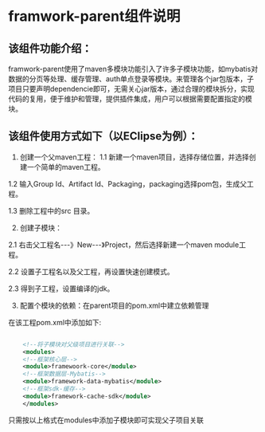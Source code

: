 # framwork-parent组件说明


## 该组件功能介绍：
framwork-parent使用了maven多模块功能引入了许多子模块功能，如mybatis对数据的分页等处理、缓存管理、auth单点登录等模块。来管理各个jar包版本，子项目只要声明dependencie即可，无需关心jar版本，通过合理的模块拆分，实现代码的复用，便于维护和管理，提供插件集成，用户可以根据需要配置指定的模块。


## 该组件使用方式如下（以EClipse为例）：
1. 创建一个父maven工程：
1.1 新建一个maven项目，选择存储位置，并选择创建一个简单的maven工程。

1.2 输入Group Id、Artifact Id、Packaging，packaging选择pom包，生成父工程。

1.3 删除工程中的src 目录。

2. 创建子模块：

2.1 右击父工程名---》New---》Project，然后选择新建一个maven module工程。

2.2 设置子工程名以及父工程，再设置快速创建模式。

2.3 得到子工程，设置编译的jdk。

3. 配置个模块的依赖：在parent项目的pom.xml中建立依赖管理 

在该工程pom.xml中添加如下:
```xml

	<!--将子模块对父级项目进行关联-->
	<modules>
	<!--框架核心层-->
	<module>framewoork-core</module>
	<!--框架数据层-Mybatis-->
	<module>framework-data-mybatis</module>
	<!--框架sdk-缓存-->
	<module>framework-cache-sdk</module>
	</modules>
```
只需按以上格式在modules中添加子模块即可实现父子项目关联  
